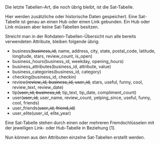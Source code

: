 Die letzte Tabellen-Art, die noch übrig bleibt, ist die Sat-Tabelle.

Hier werden zusätzliche oder historische Daten gespeichert. Eine Sat-Tabelle ist genau an einen Hub oder einen Link gebunden. Ein Hub oder Link müssen aber keine Sat-Tabellen besitzen. 

Streicht man in der Rohdaten-Tabellen-Übersicht nun alle bereits verwendeten Attribute, bleiben folgende übrig:

- business(~~business_id,~~ name, address, city, state, postal_code, latitude, longitude, stars, review_count, is_open)
- business_hours(business_id, weekday, opening_hours)
- business_attributes(business_id, attribute, value)
- business_categories(business_id, category)
- checking(business_id, checkin)
- review(~~review_id, business_id, user_id,~~ stars, useful, funny, cool, review_text, review_date)
- tip(~~user_id, business_id,~~ tip_text, tip_date, compliment_count)
- user(~~user_id,~~ user_name, review_count, yelping_since, useful, funny, cool, friends)
- user_friends(~~user_id, friend_id~~)
- user_elite(user_id, elite_year)

Eine Sat-Tabelle stehen durch einen oder mehreren Fremdschlüsselen mit der jeweiligen Link- oder Hub-Tabelle in Beziehung [1].

Nun können aus den Attributen einzelne Sat-Tabellen erstellt werden.